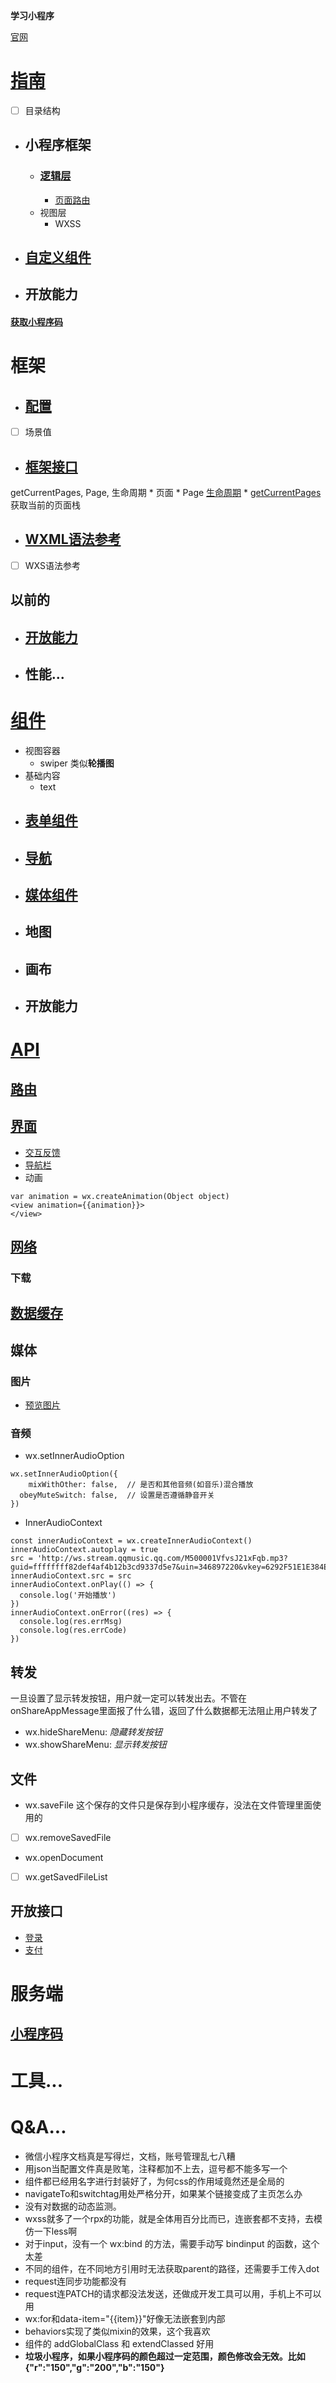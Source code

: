 **学习小程序**

[官网](https://developers.weixin.qq.com/miniprogram/dev/framework/)

# [指南](./指南.md)
* [ ] 目录结构
* ## 小程序框架
    * ### [逻辑层](逻辑层.md)
        * [页面路由](逻辑层.md)
    * 视图层
        * WXSS
* ## [自定义组件](./自定义组件.md)
* ## 开放能力
#### [获取小程序码](./指南.md#获取小程序码)

# 框架
* ## [配置](./框架.md)
* [ ] 场景值
* ## [框架接口](./框架.md)
getCurrentPages, Page, 生命周期
    * 页面
        * Page
        [生命周期](./框架.md)
        * [getCurrentPages](./框架.md#getCurrentPages)
        获取当前的页面栈
* ## [WXML语法参考](./框架.md)
* [ ] WXS语法参考

## 以前的
* ## [开放能力](./框架.md)
* ## 性能...


# [组件](组件.md)
* 视图容器
    * swiper 类似**轮播图**
* 基础内容
    * text
* ## [表单组件](./组件.md#表单组件)
* ## [导航](./组件.md#导航)
* ## [媒体组件](./组件.md#媒体组件_官网)
* ## 地图
* ## 画布
* ## 开放能力

# [API](./api.md)
## [路由](./api.md#路由-官网)
## [界面](./api.md#界面)
* [交互反馈](./api.md#交互反馈)
* [导航栏](./api.md#导航栏)
* 动画
```
var animation = wx.createAnimation(Object object)
<view animation={{animation}}>
</view>
```

## [网络](./api.md)
### 下载
## [数据缓存](./api.md#数据缓存)
## 媒体
### 图片
* [预览图片](./api.md#图片)
### 音频
* wx.setInnerAudioOption
```
wx.setInnerAudioOption({
    mixWithOther: false,  // 是否和其他音频(如音乐)混合播放
  obeyMuteSwitch: false,  // 设置是否遵循静音开关
})
```
* InnerAudioContext
```
const innerAudioContext = wx.createInnerAudioContext()
innerAudioContext.autoplay = true
src = 'http://ws.stream.qqmusic.qq.com/M500001VfvsJ21xFqb.mp3?guid=ffffffff82def4af4b12b3cd9337d5e7&uin=346897220&vkey=6292F51E1E384E061FF02C31F716658E5C81F5594D561F2E88B854E81CAAB7806D5E4F103E55D33C16F3FAC506D1AB172DE8600B37E43FAD&fromtag=46'
innerAudioContext.src = src
innerAudioContext.onPlay(() => {
  console.log('开始播放')
})
innerAudioContext.onError((res) => {
  console.log(res.errMsg)
  console.log(res.errCode)
})
```

## 转发
一旦设置了显示转发按钮，用户就一定可以转发出去。不管在onShareAppMessage里面报了什么错，返回了什么数据都无法阻止用户转发了
* wx.hideShareMenu: *隐藏转发按钮*
* wx.showShareMenu: *显示转发按钮*

## 文件
* wx.saveFile
这个保存的文件只是保存到小程序缓存，没法在文件管理里面使用的
* [ ] wx.removeSavedFile
* wx.openDocument
* [ ] wx.getSavedFileList

## 开放接口
* [登录](./api.md#登录)
* [支付](./api.md#支付)

# 服务端
## [小程序码](https://developers.weixin.qq.com/miniprogram/dev/api-backend/open-api/qr-code/wxacode.createQRCode.html)

# 工具...

# Q&A...

* 微信小程序文档真是写得烂，文档，账号管理乱七八糟  
* 用json当配置文件真是败笔，注释都加不上去，逗号都不能多写一个  
* 组件都已经用名字进行封装好了，为何css的作用域竟然还是全局的  
* navigateTo和switchtag用处严格分开，如果某个链接变成了主页怎么办  
* 没有对数据的动态监测。
* wxss就多了一个rpx的功能，就是全体用百分比而已，连嵌套都不支持，去模仿一下less啊  
* 对于input，没有一个 wx:bind 的方法，需要手动写 bindinput 的函数，这个太差  
* 不同的组件，在不同地方引用时无法获取parent的路径，还需要手工传入dot  
* request连同步功能都没有  
* request连PATCH的请求都没法发送，还做成开发工具可以用，手机上不可以用  
* wx:for和data-item="{{item}}"好像无法嵌套到内部
* behaviors实现了类似mixin的效果，这个我喜欢
* 组件的 addGlobalClass 和 extendClassed 好用
* **垃圾小程序，如果小程序码的颜色超过一定范围，颜色修改会无效。比如{"r":"150","g":"200","b":"150"}**
